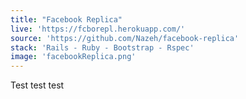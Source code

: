 ```yaml
---
title: "Facebook Replica"
live: 'https://fcborepl.herokuapp.com/'
source: 'https://github.com/Nazeh/facebook-replica'
stack: 'Rails - Ruby - Bootstrap - Rspec'
image: 'facebookReplica.png'
---
```


Test test test
